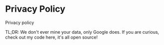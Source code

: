 # Privacy Policy
Privacy policy

TL;DR: We don't ever mine your data, only Google does. If you are curious, check out my code here, it's all open source!
